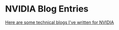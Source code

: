 # NVIDIA Blog Entries

[Here are some technical blogs I've written for NVIDIA](https://developer.nvidia.com/blog/author/jolucas/)
